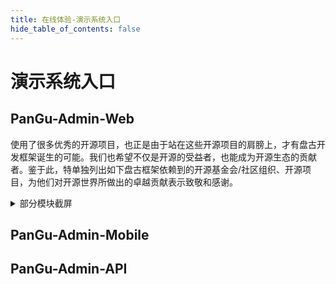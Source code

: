 ```yaml
---
title: 在线体验-演示系统入口
hide_table_of_contents: false
---
```


# 演示系统入口

## PanGu-Admin-Web
使用了很多优秀的开源项目，也正是由于站在这些开源项目的肩膀上，才有盘古开发框架诞生的可能。我们也希望不仅是开源的受益者，也能成为开源生态的贡献者。鉴于此，特单独列出如下盘古框架依赖到的开源基金会/社区组织、开源项目，为他们对开源世界所做出的卓越贡献表示致敬和感谢。

<details>
  <summary>部分模块截屏</summary>
  <div>
  <img src={require('/resources/doc/34-pangu-framework.png').default} alt="盘古开发框架生态架构图" />
  </div>
</details>

## PanGu-Admin-Mobile

## PanGu-Admin-API
